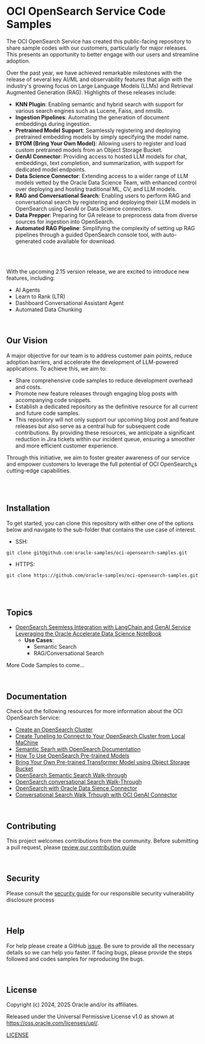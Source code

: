 

# OCI OpenSearch Service Code Samples

The OCI OpenSearch Service  has created this  public-facing repository to share sample codes with our customers, particularly for major releases. This presents an opportunity to better engage with our users and streamline adoption.

Over the past year, we have achieved remarkable milestones with the release of several key AI/ML and observability features that align with the industry's growing focus on Large Language Models (LLMs) and Retrieval Augmented Generation (RAG). Highlights of these releases include:

* **KNN Plugin**: Enabling semantic and hybrid search with support for various search engines such as Lucene, Faiss, and nmslib.
* **Ingestion Pipelines**: Automating the generation of document embeddings during ingestion.
* **Pretrained Model Support**: Seamlessly registering and deploying pretrained embedding models by simply specifying the model name.
* **BYOM (Bring Your Own Model)**: Allowing users to register and load custom pretrained models from an Object Storage Bucket.
* **GenAI Connector**: Providing access to hosted LLM models for chat, embeddings, text completion, and summarization, with support for dedicated model endpoints.
* **Data Science Connector**: Extending access to a wider range of LLM models vetted by the Oracle Data Science Team, with enhanced control over deploying and hosting traditional ML, CV, and LLM models.
* **RAG and Conversational Search**: Enabling users to perform RAG and conversational search by registering and deploying their LLM models in OpenSearch using GenAI or Data Science connectors.
* **Data Prepper**: Preparing for GA release to preprocess data from diverse sources for ingestion into OpenSearch.
* **Automated RAG Pipeline**: Simplifying the complexity of setting up RAG pipelines through a guided OpenSearch console tool, with auto-generated code available for download. 

<br><br>

With the upcoming 2.15 version release, we are excited to introduce new features, including:

* AI Agents
* Learn to Rank (LTR)
* Dashboard Conversational Assistant Agent
* Automated Data Chunking

<br>

## Our Vision
A major objective for our team is to address customer pain points, reduce adoption barriers, and accelerate the development of LLM-powered applications. To achieve this, we aim to:

* Share comprehensive code samples to reduce development overhead and costs.
* Promote new feature releases through engaging blog posts with accompanying code snippets.
* Establish a dedicated repository as the definitive resource for all current and future code samples.
* This repository will not only support our upcoming blog post and feature releases but also serve as a central hub for subsequent code contributions. By providing these resources, we anticipate a significant reduction in Jira tickets within our incident queue, ensuring a smoother and more efficient customer experience.

Through this initiative, we aim to foster greater awareness of our service and empower customers to leverage the full potential of OCI OpenSearch¿s cutting-edge capabilities.

<br><br>

## Installation
To get started, you can clone this repository with either one of the options below and navigate to the sub-folder that contains the use case of interest.

* SSH:
```shell
git clone git@github.com:oracle-samples/oci-opensearch-samples.git
``` 

* HTTPS:
```shell
git clone https://github.com/oracle-samples/oci-opensearch-samples.git
```


<br><br>

## Topics
- [OpenSearch Seemless Integration with LangChain and GenAI Service Leveraging the Oracle Accelerate Data Science NoteBook](./opensearch-integration-with-langchain)
    * **Use Cases**:
        * Semantic Search 
        * RAG/Conversational Search 


 More Code Samples to come...


<br>

## Documentation

Check out the following resources for more information about the OCI OpenSearch Service:

* [Create an OpenSearch Cluster](https://docs.oracle.com/en/learn/oci-opensearch/index.html#introduction)
* [Create Tuneling to Connect to Your OpenSearch Cluster from Local MaChine](https://docs.oracle.com/en/learn/oci-opensearch/index.html#option-2-from-your-local-machine-through-port-forwarding)
* [Semantic Searh with OpenSearch Documentation](https://docs.oracle.com/en-us/iaas/Content/search-opensearch/Concepts/semanticsearch.htm)
* [How To Use OpenSearch Pre-trained Models](https://docs.oracle.com/en-us/iaas/Content/search-opensearch/Tasks/opensearchpretrainedmodelwalkthrough.htm)
* [Bring Your Own Pre-trained Transformer Model using Object Storage Bucket](https://docs.oracle.com/en-us/iaas/Content/search-opensearch/Concepts/opensearchbyom.htm)
* [OpenSearch Semantic Search Walk-through](https://docs.oracle.com/en-us/iaas/Content/search-opensearch/Tasks/semanticsearchwalkthrough.htm)
* [OpenSearch conversational Search Walk-Through](https://docs.oracle.com/en-us/iaas/Content/search-opensearch/Concepts/ocigenaiconnector.htm)
* [OpenSearch with Oracle Data Sience Connector](https://docs.oracle.com/en-us/iaas/Content/search-opensearch/Concepts/datascienceconnector.htm)
* [Conversational Search Walk Trhough with OCI GenAI Connector](https://docs.oracle.com/en-us/iaas/Content/search-opensearch/Concepts/conversationalsearchwalkthrough.htm)

<br>

## Contributing
This project welcomes contributions from the community. Before submitting a pull request, please [review our contribution guide](./CONTRIBUTING.md)

<br>

## Security
Please consult the [security guide](./SECURITY.md) for our responsible security vulnerability disclosure process

<br>

## Help

For help please create a GitHub [issue](https://github.com/oracle-samples/oci-opensearch-samples/issues). 
Be sure to provide all the necessary details so we can help you faster. If facing bugs, please provide the steps followed and codes samples for reproducing the bugs. 

<br>

## License

Copyright (c) 2024, 2025 Oracle and/or its affiliates.

Released under the Universal Permissive License v1.0 as shown at
<https://oss.oracle.com/licenses/upl/>. 

[LICENSE](./LICENSE.txt)


